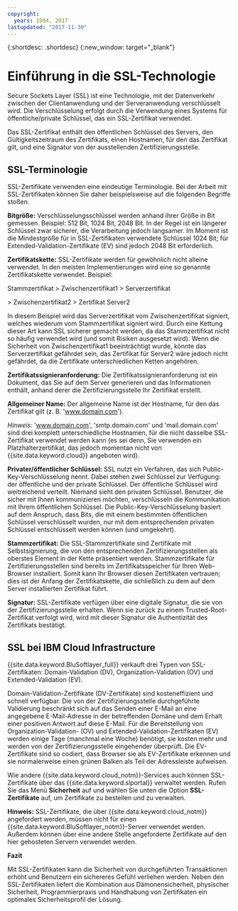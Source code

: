 ```yaml
---
copyright:
  years: 1994, 2017
lastupdated: "2017-11-30"
---
```


{:shortdesc: .shortdesc}
{:new_window: target="_blank"}

# Einführung in die SSL-Technologie

Secure Sockets Layer (SSL) ist eine Technologie, mit der Datenverkehr zwischen der Clientanwendung und der Serveranwendung verschlüsselt wird. Die Verschlüsselung erfolgt durch die Verwendung eines Systems für öffentliche/private Schlüssel, das ein SSL-Zertifikat verwendet.

Das SSL-Zertifikat enthält den öffentlichen Schlüssel des Servers, den Gültigkeitszeitraum des Zertifikats, einen Hostnamen, für den das Zertifikat gilt, und eine Signatur von der ausstellenden Zertifizierungsstelle.

## SSL-Terminologie

SSL-Zertifikate verwenden eine eindeutige Terminologie. Bei der Arbeit mit SSL-Zertifikaten können Sie daher beispielsweise auf die folgenden Begriffe stoßen.

**Bitgröße:** Verschlüsselungsschlüssel werden anhand ihrer Größe in Bit gemessen. Beispiel: 512 Bit, 1024 Bit, 2048 Bit. In der Regel ist ein längerer Schlüssel zwar sicherer, die Verarbeitung jedoch langsamer. Im Moment ist die Mindestgröße für in SSL-Zertifikaten verwendete Schlüssel 1024 Bit; für Extended-Validation-Zertifikate (EV) sind jedoch 2048 Bit erforderlich.

**Zertifikatskette:** SSL-Zertifikate werden für gewöhnlich nicht alleine verwendet. In den meisten Implementierungen wird eine so genannte Zertifikatskette verwendet. Beispiel:

  Stammzertifikat > Zwischenzertifikat1 > Serverzertifikat

  \> Zwischenzertifikat2 > Zertifikat Server2

In diesem Beispiel wird das Serverzertifikat vom Zwischenzertifikat signiert, welches wiederum vom Stammzertifikat signiert wird. Durch eine Kettung dieser Art kann SSL sicherer gemacht werden, da das Stammzertifikat nicht so häufig verwendet wird (und somit Risiken ausgesetzt wird). Wenn die Sicherheit von Zwischenzertifikat1 beeinträchtigt wurde, könnte das Serverzertifikat gefährdet sein, das Zertifikat für Server2 wäre jedoch nicht gefährdet, da die Zertifikate unterschiedlichen Ketten angehören.

**Zertifikatssignieranforderung:** Die Zertifikatssignieranforderung ist ein Dokument, das Sie auf dem Server generieren und das Informationen enthält, anhand derer die Zertifizierungsstelle Ihr Zertifikat erstellt.

**Allgemeiner Name:** Der allgemeine Name ist der Hostname, für den das Zertifikat gilt (z. B. 'www.domain.com').  

*Hinweis:* 'www.domain.com', 'smtp.domain.com' und 'mail.domain.com' sind drei komplett unterschiedliche Hostnamen, für die nicht dasselbe SSL-Zertifikat verwendet werden kann (es sei denn, Sie verwenden ein Platzhalterzertifikat, das jedoch momentan nicht von {{site.data.keyword.cloud}} angeboten wird).

**Privater/öffentlicher Schlüssel:** SSL nutzt ein Verfahren, das sich Public-Key-Verschlüsselung nennt. Dabei stehen zwei Schlüssel zur Verfügung: der öffentliche und der private Schlüssel. Der öffentliche Schlüssel wird weitreichend verteilt. Niemand sieht den privaten Schlüssel. Benutzer, die sicher mit Ihnen kommunizieren möchten, verschlüsseln die Kommunikation mit Ihrem öffentlichen Schlüssel. Die Public-Key-Verschlüsselung basiert auf dem Anspruch, dass Bits, die mit einem bestimmten öffentlichen Schlüssel verschlüsselt wurden, nur mit dem entsprechenden privaten Schlüssel entschlüsselt werden können (und umgekehrt).

**Stammzertifikat:** Die SSL-Stammzertifikate sind Zertifikate mit Selbstsignierung, die von den entsprechenden Zertifizierungsstellen als oberstes Element in der Kette präsentiert werden. Stammzertifikate für Zertifizierungsstellen sind bereits im Zertifikatsspeicher für Ihren Web-Browser installiert. Somit kann Ihr Browser diesen Zertifikaten vertrauen; dies ist der Anfang der Zertifikatskette, die schließlich zu dem auf dem Server installierten Zertifikat führt.

**Signatur:** SSL-Zertifikate verfügen über eine digitale Signatur, die sie von der Zertifizierungsstelle erhalten. Wenn sie zurück zu einem Trusted-Root-Zertifikat verfolgt wird, wird mit dieser Signatur die Authentizität des Zertifikats bestätigt.

## SSL bei IBM Cloud Infrastructure

{{site.data.keyword.BluSoftlayer_full}} verkauft drei Typen von SSL-Zertifikaten: Domain-Validation (DV), Organization-Validation (OV) und Extended-Validation (EV). 

Domain-Validation-Zertifikate (DV-Zertifikate) sind kosteneffizient und schnell verfügbar. Die von der Zertifizierungsstelle durchgeführte Validierung beschränkt sich auf das Senden einer E-Mail an eine angegebene E-Mail-Adresse in der betreffenden Domäne und dem Erhalt einer positiven Antwort auf diese E-Mail. Für die Bereitstellung von Organization-Validation- (OV) und Extended-Validation-Zertifikaten (EV) werden einige Tage (manchmal eine Woche) benötigt, sie kosten mehr und werden von der Zertifizierungsstelle eingehender überprüft. Die EV-Zertifikate sind so codiert, dass Browser sie als EV-Zertifikate erkennen und sie normalerweise einen grünen Balken als Teil der Adressleiste aufweisen. 

Wie andere {{site.data.keyword.cloud_notm}}-Services auch können SSL-Zertifikate über das {{site.data.keyword.slportal}} verwaltet werden. Rufen Sie das Menü **Sicherheit** auf und wählen Sie unten die Option **SSL-Zertifikate** auf, um Zertifikate zu bestellen und zu verwalten.  

**Hinweis:** SSL-Zertifikate, die über {{site.data.keyword.cloud_notm}} angefordert werden, müssen nicht für einen {{site.data.keyword.BluSoftlayer_notm}}-Server verwendet werden. Außerdem können über eine andere Stelle angeforderte Zertifikate auf den hier gehosteten Servern verwendet werden.

**Fazit**

Mit SSL-Zertifikaten kann die Sicherheit von durchgeführten Transaktionen erhöht und Benutzern ein sichereres Gefühl verliehen werden. Neben den SSL-Zertifikaten liefert die Kombination aus Dämonensicherheit, physischer Sicherheit, Programmierpraxis und Handhabung von Zertifikaten ein optimales Sicherheitsprofil der Lösung.
